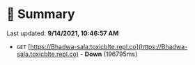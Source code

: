 # 📖 Summary
Last updated: **9/14/2021, 10:46:57 AM**

- `GET` [https://Bhadwa-sala.toxicblte.repl.co](https://Bhadwa-sala.toxicblte.repl.co) - **Down** (196795ms)
